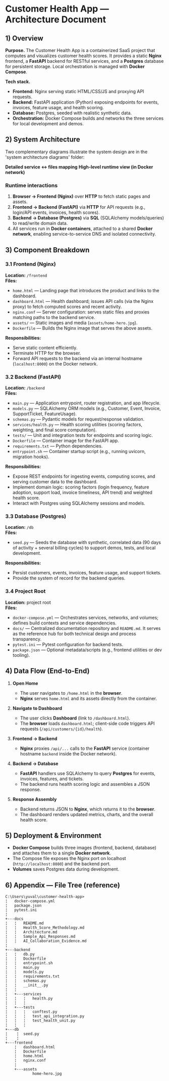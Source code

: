 # Customer Health App — Architecture Document

## 1) Overview

**Purpose.** The Customer Health App is a containerized SaaS project that computes and visualizes customer health scores. 
It provides a static **Nginx** frontend, a **FastAPI** backend for RESTful services, and a **Postgres** database for persistent storage. 
Local orchestration is managed with **Docker Compose**.

**Tech stack.**
- **Frontend:** Nginx serving static HTML/CSS/JS and proxying API requests.
- **Backend:** FastAPI application (Python) exposing endpoints for events, invoices, feature usage, and health scoring.
- **Database:** Postgres, seeded with realistic synthetic data.
- **Orchestration:** Docker Compose builds and networks the three services for local development and demos.

## 2) System Architecture

Two complementary diagrams illustrate the system design are in the 'system architecture diagrams' folder:

**Detailed service ↔ files mapping**
**High-level runtime view (in Docker network)**

### Runtime interactions
1. **Browser → Frontend (Nginx)** over **HTTP** to fetch static pages and assets.
2. **Frontend → Backend (FastAPI)** via **HTTP** for API requests (e.g., login/API events, invoices, health scores).
3. **Backend → Database (Postgres)** via **SQL** (SQLAlchemy models/queries) to read/write domain data.
4. All services run in **Docker containers**, attached to a shared **Docker network**, enabling service-to-service DNS and isolated connectivity.

## 3) Component Breakdown

### 3.1 Frontend (Nginx)
**Location:** `/frontend`  
**Files:**
- `home.html` — Landing page that introduces the product and links to the dashboard.
- `dashboard.html` — Health dashboard; issues API calls (via the Nginx proxy) to fetch computed scores and recent activity.
- `nginx.conf` — Server configuration: serves static files and proxies matching paths to the backend service.
- `assets/` — Static images and media (`assets/home-hero.jpg`).
- `Dockerfile` — Builds the Nginx image that serves the above assets.

**Responsibilities:**
- Serve static content efficiently.
- Terminate HTTP for the browser.
- Forward API requests to the backend via an internal hostname (`localhost:8000`) on the Docker network.

### 3.2 Backend (FastAPI)
**Location:** `/backend`  
**Files:**
- `main.py` — Application entrypoint, router registration, and app lifecycle.
- `models.py` — SQLAlchemy ORM models (e.g., Customer, Event, Invoice, SupportTicket, FeatureUsage).
- `schemas.py` — Pydantic models for request/response validation.
- `services/health.py` — Health scoring utilities (scoring factors, weighting, and final score computation).
- `tests/` — Unit and integration tests for endpoints and scoring logic.
- `Dockerfile` — Container image for the FastAPI app.
- `requirements.txt` — Python dependencies.
- `entrypoint.sh` — Container startup script (e.g., running uvicorn, migration hooks).

**Responsibilities:**
- Expose REST endpoints for ingesting events, computing scores, and serving customer data to the dashboard.
- Implement domain logic: scoring factors (login frequency, feature adoption, support load, invoice timeliness, API trend) and weighted health score.
- Interact with Postgres using SQLAlchemy sessions and models.

### 3.3 Database (Postgres)
**Location:** `/db`  
**Files:**
- `seed.py` — Seeds the database with synthetic, correlated data (90 days of activity + several billing cycles) to support demos, tests, and local development.

**Responsibilities:**
- Persist customers, events, invoices, feature usage, and support tickets.
- Provide the system of record for the backend queries.

### 3.4 Project Root
**Location:** project root  
**Files:**
- `docker-compose.yml` — Orchestrates services, networks, and volumes; defines build contexts and service dependencies.
- `docs/` — Centralized documentation repository and `README.md`. It serves as the reference hub for both technical design and process transparency.
- `pytest.ini` — Pytest configuration for backend tests.
- `package.json` — Optional metadata/scripts (e.g., frontend utilities or dev tooling).

## 4) Data Flow (End-to-End)

1. **Open Home**
   - The user navigates to `/home.html` in the **browser**.
   - **Nginx** serves `home.html` and its assets directly from the container.

2. **Navigate to Dashboard**
   - The user clicks **Dashboard** (link to `/dashboard.html`).
   - The **browser** loads `dashboard.html`; client-side code triggers API requests (`/api/customers/{id}/health`).

3. **Frontend → Backend**
   - **Nginx** proxies `/api/...` calls to the **FastAPI** service (container hostname `backend` inside the Docker network).

4. **Backend → Database**
   - **FastAPI** handlers use SQLAlchemy to query **Postgres** for events, invoices, features, and tickets.
   - The backend runs health scoring logic and assembles a JSON response.

5. **Response Assembly**
   - Backend returns JSON to **Nginx**, which returns it to the **browser**.
   - The dashboard renders updated metrics, charts, and the overall health score.

## 5) Deployment & Environment

- **Docker Compose** builds three images (frontend, backend, database) and attaches them to a single **Docker network**.
- The Compose file exposes the Nginx port on localhost (`http://localhost:8080`) and the backend port.
- **Volumes** saves Postgres data during development.

## 6) Appendix — File Tree (reference)

```
C:\Users\yuval\customer-health-app>
¦   docker-compose.yml
¦   package.json
¦   pytest.ini
¦          
+---docs
¦   ¦   README.md
¦   ¦   Health_Score_Methodology.md
¦   ¦   Architecture.md
¦   ¦   Sample_Api_Responses.md
¦   ¦   AI_Collaboration_Evidence.md
¦          
+---backend
¦   ¦   db.py
¦   ¦   Dockerfile
¦   ¦   entrypoint.sh
¦   ¦   main.py
¦   ¦   models.py
¦   ¦   requirements.txt
¦   ¦   schemas.py
¦   ¦   __init__.py
¦   ¦   
¦   +---services
¦   ¦   ¦   health.py
¦   ¦   ¦               
¦   +---tests
¦   ¦   ¦   conftest.py
¦   ¦   ¦   test_api_integration.py
¦   ¦   ¦   test_health_unit.py
¦   ¦   ¦                           
+---db
¦    ¦  seed.py
¦    ¦          
+---frontend
    ¦   dashboard.html
    ¦   Dockerfile
    ¦   home.html
    ¦   nginx.conf
    ¦   
    +---assets
            home-hero.jpg
```

